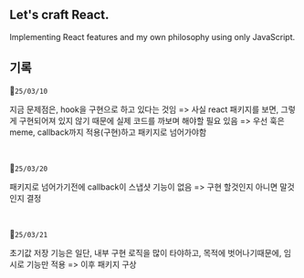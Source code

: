 ## Let's craft React.

Implementing React features and my own philosophy using only JavaScript.


## 기록
🎯`25/03/10`

지금 문제점은, hook을 구현으로 하고 있다는 것임 => 사실 react 패키지를 보면, 그렇게 구현되어져 있지 않기 때문에 실제 코드를 까보며 해야할 필요 있음
=> 우선 훅은 meme, callback까지 적용(구현)하고 패키지로 넘어가야함

<br/>

🎯`25/03/20`

패키지로 넘어가기전에 callback이 스냅샷 기능이 없음 => 구현 할것인지 아니면 말것인지 결정

<br/>

🎯`25/03/21`

초기값 저장 기능은 일단, 내부 구현 로직을 많이 타야하고, 목적에 벗어나기때문에, 임시로 기능만 적용 => 이후 패키지 구상
